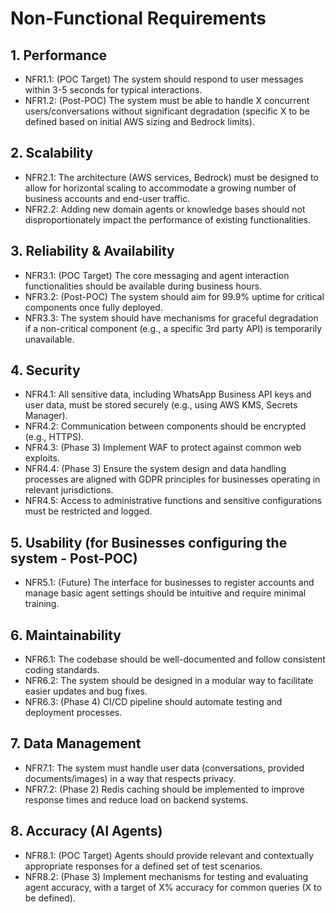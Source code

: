 # Non-Functional Requirements

## 1. Performance
*   NFR1.1: (POC Target) The system should respond to user messages within 3-5 seconds for typical interactions.
*   NFR1.2: (Post-POC) The system must be able to handle X concurrent users/conversations without significant degradation (specific X to be defined based on initial AWS sizing and Bedrock limits).

## 2. Scalability
*   NFR2.1: The architecture (AWS services, Bedrock) must be designed to allow for horizontal scaling to accommodate a growing number of business accounts and end-user traffic.
*   NFR2.2: Adding new domain agents or knowledge bases should not disproportionately impact the performance of existing functionalities.

## 3. Reliability & Availability
*   NFR3.1: (POC Target) The core messaging and agent interaction functionalities should be available during business hours.
*   NFR3.2: (Post-POC) The system should aim for 99.9% uptime for critical components once fully deployed.
*   NFR3.3: The system should have mechanisms for graceful degradation if a non-critical component (e.g., a specific 3rd party API) is temporarily unavailable.

## 4. Security
*   NFR4.1: All sensitive data, including WhatsApp Business API keys and user data, must be stored securely (e.g., using AWS KMS, Secrets Manager).
*   NFR4.2: Communication between components should be encrypted (e.g., HTTPS).
*   NFR4.3: (Phase 3) Implement WAF to protect against common web exploits.
*   NFR4.4: (Phase 3) Ensure the system design and data handling processes are aligned with GDPR principles for businesses operating in relevant jurisdictions.
*   NFR4.5: Access to administrative functions and sensitive configurations must be restricted and logged.

## 5. Usability (for Businesses configuring the system - Post-POC)
*   NFR5.1: (Future) The interface for businesses to register accounts and manage basic agent settings should be intuitive and require minimal training.

## 6. Maintainability
*   NFR6.1: The codebase should be well-documented and follow consistent coding standards.
*   NFR6.2: The system should be designed in a modular way to facilitate easier updates and bug fixes.
*   NFR6.3: (Phase 4) CI/CD pipeline should automate testing and deployment processes.

## 7. Data Management
*   NFR7.1: The system must handle user data (conversations, provided documents/images) in a way that respects privacy.
*   NFR7.2: (Phase 2) Redis caching should be implemented to improve response times and reduce load on backend systems.

## 8. Accuracy (AI Agents)
*   NFR8.1: (POC Target) Agents should provide relevant and contextually appropriate responses for a defined set of test scenarios.
*   NFR8.2: (Phase 3) Implement mechanisms for testing and evaluating agent accuracy, with a target of X% accuracy for common queries (X to be defined).